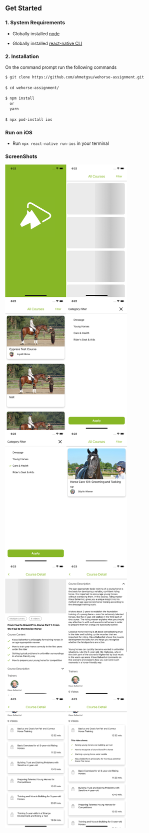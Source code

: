 ## Get Started

### 1. System Requirements

- Globally installed [node](https://nodejs.org/en/)

- Globally installed [react-native CLI](https://facebook.github.io/react-native/docs/getting-started.html)

### 2. Installation

On the command prompt run the following commands

```sh
$ git clone https://github.com/ahmetgsu/wehorse-assignment.git

$ cd wehorse-assignment/

$ npm install
  or
  yarn

$ npx pod-install ios
```

### Run on iOS

- Run `npx react-native run-ios` in your terminal

### ScreenShots

<img align="left" alt="splash-screen" width="195px" height="422px" src="https://github.com/ahmetgsu/wehorse-assignment/blob/main/app/assets/images/01.png" />

<img align="left" alt="ghost-loader" width="195px" height="422px" src="https://github.com/ahmetgsu/wehorse-assignment/blob/main/app/assets/images/02.png" />

<img align="left" alt="home-screen" width="195px" height="422px" src="https://github.com/ahmetgsu/wehorse-assignment/blob/main/app/assets/images/03.png" />

<img align="left" alt="filter-screen" width="195px" height="422px" src="https://github.com/ahmetgsu/wehorse-assignment/blob/main/app/assets/images/04.png" />

<img align="left" alt="filter-selected" width="195px" height="422px" src="https://github.com/ahmetgsu/wehorse-assignment/blob/main/app/assets/images/05.png" />

<img align="left" alt="filter-result" width="195px" height="422px" src="https://github.com/ahmetgsu/wehorse-assignment/blob/main/app/assets/images/06.png" />

<img align="left" alt="course-detail-loading" width="195px" height="422px" src="https://github.com/ahmetgsu/wehorse-assignment/blob/main/app/assets/images/07.png" />

<img align="left" alt="desc-expanded" width="195px" height="422px" src="https://github.com/ahmetgsu/wehorse-assignment/blob/main/app/assets/images/08.png" />

<img align="left" alt="video-cards" width="195px" height="422px" src="https://github.com/ahmetgsu/wehorse-assignment/blob/main/app/assets/images/09.png" />

<img align="left" alt="video-card-expanded" width="195px" height="422px" src="https://github.com/ahmetgsu/wehorse-assignment/blob/main/app/assets/images/10.png" />

<!-- ![SS2](./app/assets/images/02.png)

![SS3](./app/assets/images/03.png)

![SS4](./app/assets/images/04.png)

![SS5](./app/assets/images/05.png)

![SS6](./app/assets/images/06.png)

![SS7](./app/assets/images/07.png)

![SS8](./app/assets/images/08.png)

![SS9](./app/assets/images/09.png)

![SS10](./app/assets/images/10.png) -->
